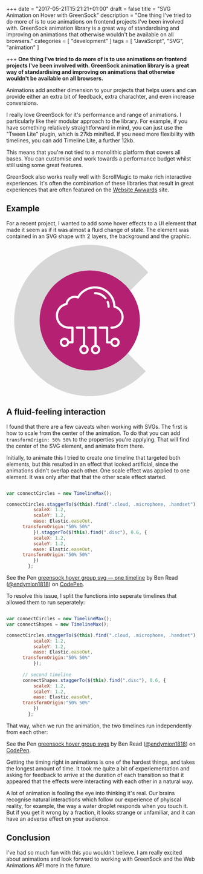 +++
date = "2017-05-21T15:21:21+01:00"
draft = false
title = "SVG Animation on Hover with GreenSock"
description = "One thing I've tried to do more of is to use animations on frontend projects I've been involved with. GreenSock animation library is a great way of standardising and improving on animations that otherwise wouldn't be available on all browsers."
categories = [
  "development"
]
tags = [ 
    "JavaScript", 
    "SVG",
    "animation"
]

+++
**One thing I've tried to do more of is to use animations on frontend projects I've been involved with. GreenSock animation library is a great way of standardising and improving on animations that otherwise wouldn't be available on all browsers.**

Animations add another dimension to your projects that helps users and can provide either an extra bit of feedback, extra charachter, and even increase conversions. 

I really love GreenSock for it's performance and range of animations. I particularly like their modular approach to the library. For example, if you have something relatively straightforward in mind, you can just use the "Tween Lite" plugin, which is 27kb minified. If you need more flexibility with timelines, you can add Timeline Lite, a further 12kb.

This means that you're not tied to a monolithic platform that covers all bases. You can customise and work towards a performance budget whilst still using some great features.

GreenSock also works really well with ScrollMagic to make rich interactive experiences. It's often the combination of these libraries that result in great experiences that are often featured on the [Website Awwards](https://www.awwwards.com) site.

## Example

For a recent project, I wanted to add some hover effects to a UI element that made it seem as if it was almost a fluid change of state. The element was contained in an SVG shape with 2 layers, the background and the graphic.

<svg class="connectcircle connectcircle--data" version="1.1" id="Layer_1" xmlns="http://www.w3.org/2000/svg" xmlns:xlink="http://www.w3.org/1999/xlink" x="0px" y="0px" width="400"
     viewBox="0 0 800 800" style="enable-background:new 0 0 800 800;" xml:space="preserve">
<path class="semicircle" fill="#d7d7d7" d="M621.3,592.6c-49.1,45.9-112.9,71.1-179.8,71.1c-145.4,0-263.6-118.3-263.6-263.6
    c0-145.4,118.3-263.6,263.6-263.6c72.5,0,142.7,30.5,192.5,83.8l21.1,22.6l96.5-96.5l-20-21.1c-76.4-80.6-179.5-125-290.1-125
    c-220.6-0.2-400,179.3-400,399.8S220.9,800,441.4,800c102.6,0,200.2-39,274.9-109.8l22.3-21.1l-96.2-96.2L621.3,592.6z"/>
<ellipse class="disc" cx="441.9" cy="400.1" rx="265.8" ry="264.3" fill="#b52172"/>
<g>
    <g>
        <path class="cloud" fill="white" d="M417.1,530v-91.8c0-3.2-2.6-5.7-5.7-5.7h-38.2c-3.2,0-5.7,2.6-5.7,5.7c0,3.2,2.6,5.7,5.7,5.7h32.5V530
            c-10.9,2.6-19.1,12.4-19.1,24.2c0,13.7,11.1,24.8,24.8,24.8c13.7,0,24.8-11.1,24.8-24.8C436.2,542.5,428,532.6,417.1,530z
             M411.3,567.5c-7.4,0-13.4-6-13.4-13.4c0-7.4,6-13.4,13.4-13.4c7.4,0,13.4,6,13.4,13.4C424.7,561.5,418.7,567.5,411.3,567.5z
             M478.2,530v-91.8c0-3.2-2.6-5.7-5.7-5.7h-38.2c-3.2,0-5.7,2.6-5.7,5.7c0,3.2,2.6,5.7,5.7,5.7h32.5V530
            c-10.9,2.6-19.1,12.4-19.1,24.2c0,13.7,11.1,24.8,24.8,24.8c13.7,0,24.8-11.1,24.8-24.8C497.3,542.5,489.1,532.6,478.2,530z
             M472.5,567.5c-7.4,0-13.4-6-13.4-13.4c0-7.4,6-13.4,13.4-13.4c7.4,0,13.4,6,13.4,13.4C485.8,561.5,479.8,567.5,472.5,567.5z
             M575.6,491.2c-11.7,0-21.6,8.2-24.2,19.1h-12.1v-72c0-3.2-2.6-5.7-5.7-5.7h-38.2c-3.2,0-5.7,2.6-5.7,5.7c0,3.2,2.6,5.7,5.7,5.7
            h32.5v72c0,3.2,2.6,5.7,5.7,5.7h17.9c2.6,10.9,12.4,19.1,24.2,19.1c13.7,0,24.8-11.1,24.8-24.8S589.3,491.2,575.6,491.2z
             M575.6,529.4c-7.4,0-13.4-6-13.4-13.4s6-13.4,13.4-13.4c7.4,0,13.4,6,13.4,13.4S583,529.4,575.6,529.4z M607.8,343.4
            c-7.7-9.6-18.2-16.7-29.9-20.3c-1.3-27.1-12.6-52.4-32-71.7c-20.4-20.3-47.6-31.4-76.4-31.4c-37.8,0-72.8,19.7-92.5,51.8
            c-4.8-1.5-9.8-2.3-14.8-2.3c-23.4,0-43.5,16.5-48.4,39c-30.1,7.8-51.5,35.2-51.5,66.6c0,37.9,30.9,68.8,68.8,68.8h13.3v66.3h-12.1
            c-2.6-10.9-12.4-19.1-24.2-19.1c-13.7,0-24.8,11.1-24.8,24.8s11.1,24.8,24.8,24.8c11.7,0,21.6-8.2,24.2-19.1h17.9
            c3.2,0,5.7-2.6,5.7-5.7v-77.8c0-3.2-2.6-5.7-5.7-5.7h-19c-31.6,0-57.4-25.7-57.4-57.3c0-27.3,19.4-50.9,46.1-56.2
            c2.4-0.5,4.2-2.4,4.6-4.9c2.5-18.8,18.7-33.1,37.7-33.1c5.2,0,10.3,1,15.1,3.1c2.7,1.2,5.9,0.1,7.3-2.5
            c17.1-30.9,49.7-50.1,85-50.1c53,0,96.5,43.1,97,96.1c0,2.6,1.9,4.9,4.4,5.5c22.9,5.3,39,25.5,39,49c0,27.8-22.6,50.4-50.4,50.4
            h-3.1c-3.2,0-5.7,2.6-5.7,5.7c0,3.2,2.6,5.7,5.7,5.7h3.1c34.1,0,61.8-27.7,61.8-61.8C621.4,368.1,616.6,354.3,607.8,343.4z
             M308.2,529.4c-7.4,0-13.4-6-13.4-13.4s6-13.4,13.4-13.4c7.4,0,13.4,6,13.4,13.4S315.6,529.4,308.2,529.4z M541.7,333.5
            L541.7,333.5c3.2,0,5.8-2.6,5.7-5.8c-0.1-9.4-1.9-18.7-5.3-27.4c-1.2-2.9-4.5-4.4-7.4-3.3c-2.9,1.2-4.4,4.5-3.3,7.4
            c2.9,7.5,4.4,15.3,4.5,23.4C536,331,538.6,333.5,541.7,333.5z M520.8,286.3c1.1,1.4,2.8,2.1,4.4,2.1c1.3,0,2.6-0.4,3.6-1.3
            c2.4-2,2.8-5.6,0.8-8.1c-14.9-18.1-36.8-28.4-60.1-28.4c-3.2,0-5.7,2.6-5.7,5.7c0,3.2,2.6,5.7,5.7,5.7
            C489.4,262,508.1,270.9,520.8,286.3z"/>
    </g>
</g>
</svg>

## A fluid-feeling interaction

I found that there are a few caveats when working with SVGs. The first is how to scale from the center of the animation. To do that you can add `transformOrigin: 50% 50%` to the properties you're applying. That will find the center of the SVG element, and animate from there.


Initially, to animate this I tried to create one timeline that targeted both elements, but this resulted in an effect that looked artificial, since the animations didn't overlap each other. One scale effect was applied to one element. It was only after that that the other scale effect started.

```js

var connectCircles = new TimelineMax();

connectCircles.staggerTo($(this).find(".cloud, .microphone, .handset"), 0.3, { 
          scaleX: 1.2,
          scaleY: 1.2,
          ease: Elastic.easeOut,
      transformOrigin:"50% 50%"
          }).staggerTo($(this).find(".disc"), 0.6, { 
          scaleX: 1.2,
          scaleY: 1.2,
          ease: Elastic.easeOut,
      transformOrigin:"50% 50%"
          })
        };
```

<p data-height="265" data-theme-id="0" data-slug-hash="dWQevw" data-default-tab="html,result" data-user="endymion1818" data-embed-version="2" data-pen-title="greensock hover group svg — one timeline" class="codepen">See the Pen <a href="http://codepen.io/endymion1818/pen/dWQevw/">greensock hover group svg — one timeline</a> by Ben Read (<a href="http://codepen.io/endymion1818">@endymion1818</a>) on <a href="http://codepen.io">CodePen</a>.</p>
<script async src="https://production-assets.codepen.io/assets/embed/ei.js"></script>

To resolve this issue, I split the functions into seperate timelines that allowed them to run seperately:

```js

var connectCircles = new TimelineMax();
var connectShapes = new TimelineMax();

connectCircles.staggerTo($(this).find(".cloud, .microphone, .handset"), 0.3, { 
          scaleX: 1.2,
          scaleY: 1.2,
          ease: Elastic.easeOut,
      transformOrigin:"50% 50%"
          });
          
      // second timeline
      connectShapes.staggerTo($(this).find(".disc"), 0.6, { 
          scaleX: 1.2,
          scaleY: 1.2,
          ease: Elastic.easeOut,
      transformOrigin:"50% 50%"
          })
        };
```

That way, when we run the animation, the two timelines run independently from each other:


<p data-height="265" data-theme-id="0" data-slug-hash="xgEYqG" data-default-tab="js,result" data-user="endymion1818" data-embed-version="2" data-pen-title="greensock hover group svgs" class="codepen">See the Pen <a href="http://codepen.io/endymion1818/pen/xgEYqG/">greensock hover group svgs</a> by Ben Read (<a href="http://codepen.io/endymion1818">@endymion1818</a>) on <a href="http://codepen.io">CodePen</a>.</p>
<script async src="https://production-assets.codepen.io/assets/embed/ei.js"></script>

Getting the timing right in animations is one of the hardest things, and takes the longest amount of time. It took me quite a bit of experiementation and asking for feedback to arrive at the duration of each transition so that it appeared that the effects were interacting with each other in a natural way.

A lot of animation is fooling the eye into thinking it's real. Our brains recognise natural interactions which follow our experience of phyiscal reality, for example, the way a water droplet responds when you touch it. But if you get it wrong by a fraction, it looks strange or unfamiliar, and it can have an adverse effect on your audience.

## Conclusion

I've had so much fun with this you wouldn't believe. I am really excited about animations and look forward to working with GreenSock and the Web Animations API more in the future.